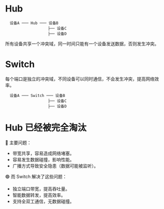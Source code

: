 # Hub
```
  设备A ─── Hub ─── 设备B
                   ├── 设备C
                   ├── 设备D
```
所有设备共享一个冲突域，同一时间只能有一个设备发送数据，否则发生冲突。


# Switch
每个端口是独立的冲突域，不同设备可以同时通信，不会发生冲突，提高网络效率。
```
  设备A ─── Switch ─── 设备B
                   ├── 设备C
                   ├── 设备D
```


# Hub 已经被完全淘汰
🔴 主要问题：
- 带宽共享，容易造成网络堵塞。
- 容易发生数据碰撞，影响性能。
- 广播方式导致安全隐患（数据可能被监听）。


🟢 而 Switch 解决了这些问题：
- 独立端口带宽，提高吞吐量。
- 智能数据转发，提高效率。
- 支持全双工通信，无数据碰撞。